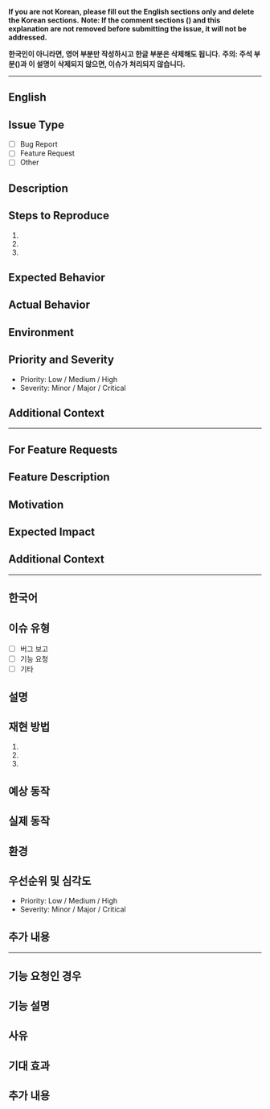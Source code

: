 **If you are not Korean, please fill out the English sections only and delete the Korean sections.**
**Note: If the comment sections (<!-- -->) and this explanation are not removed before submitting the issue, it will not be addressed.**

**한국인이 아니라면, 영어 부분만 작성하시고 한글 부분은 삭제해도 됩니다.**
**주의: 주석 부분(<!-- -->)과 이 설명이 삭제되지 않으면, 이슈가 처리되지 않습니다.**

---

## English

## Issue Type
<!-- Please select the type of issue. -->
- [ ] Bug Report
- [ ] Feature Request
- [ ] Other

## Description
<!-- Describe the issue in detail. Include screenshots if necessary. -->

## Steps to Reproduce
<!-- Provide a step-by-step description of how to reproduce the issue. -->
1. 
2. 
3. 

## Expected Behavior
<!-- Describe what you expected to happen. -->

## Actual Behavior
<!-- Describe what actually happened. -->

## Environment
<!-- Provide information about your environment, such as operating system, browser, or any other relevant details. -->

## Priority and Severity
<!-- Indicate the priority and severity of the issue. -->
- Priority: Low / Medium / High
- Severity: Minor / Major / Critical

## Additional Context
<!-- Add any other context about the problem here. -->

---

## For Feature Requests

## Feature Description
<!-- Describe the feature you are requesting. -->

## Motivation
<!-- Explain why this feature should be added. -->

## Expected Impact
<!-- Describe the expected impact or benefits of this feature. -->

## Additional Context
<!-- Add any other context or screenshots about the feature request here. -->

---

## 한국어

## 이슈 유형
<!-- 이슈 유형을 선택해주세요. -->
- [ ] 버그 보고
- [ ] 기능 요청
- [ ] 기타

## 설명
<!-- 이슈에 대해 자세히 설명하세요. 필요하다면 스크린샷을 포함하세요. -->

## 재현 방법
<!-- 이슈를 재현하는 방법을 단계별로 설명하세요. -->
1. 
2. 
3. 

## 예상 동작
<!-- 기대했던 동작을 설명하세요. -->

## 실제 동작
<!-- 실제로 발생한 동작을 설명하세요. -->

## 환경
<!-- 운영 체제, 브라우저 또는 기타 관련된 환경 정보를 제공하세요. -->

## 우선순위 및 심각도
<!-- 이슈의 우선순위와 심각도를 표시하세요. -->
- Priority: Low / Medium / High
- Severity: Minor / Major / Critical

## 추가 내용
<!-- 문제에 대한 기타 맥락을 추가하세요. -->

---

## 기능 요청인 경우

## 기능 설명
<!-- 요청하는 기능을 설명하세요. -->

## 사유
<!-- 이 기능이 추가되어야 하는 이유를 설명하세요. -->

## 기대 효과
<!-- 이 기능의 기대 효과를 설명하세요. -->

## 추가 내용
<!-- 기능 요청에 대한 기타 맥락이나 스크린샷을 추가하세요. -->
